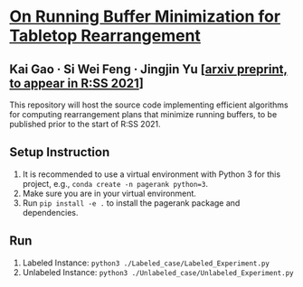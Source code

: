 # [On Running Buffer Minimization for Tabletop Rearrangement](https://arxiv.org/pdf/2105.06357.pdf)

## Kai Gao   &middot;   Si Wei Feng   &middot;    Jingjin Yu  [[arxiv preprint, to appear in R:SS 2021](https://arxiv.org/pdf/2105.06357.pdf)]


This repository will host the source code implementing efficient algorithms for computing rearrangement plans that minimize running buffers, to be published prior to the start of R:SS 2021. 

## Setup Instruction

1. It is recommended to use a virtual environment with Python 3 for this project, e.g., `conda create -n pagerank python=3`.
2. Make sure you are in your virtual environment. 
3. Run `pip install -e .` to install the pagerank package and dependencies. 

## Run
1. Labeled Instance: `python3 ./Labeled_case/Labeled_Experiment.py`
2. Unlabeled Instance: `python3 ./Unlabeled_case/Unlabeled_Experiment.py`
